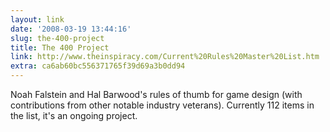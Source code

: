 ```yaml
---
layout: link
date: '2008-03-19 13:44:16'
slug: the-400-project
title: The 400 Project
link: http://www.theinspiracy.com/Current%20Rules%20Master%20List.htm
extra: ca6ab60bc556371765f39d69a3b0dd94
---
```


Noah Falstein and Hal Barwood's rules of thumb for game design (with contributions from other notable industry veterans). Currently 112 items in the list, it's an ongoing project.
